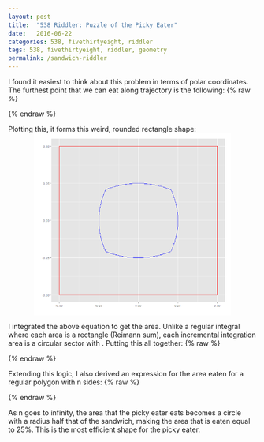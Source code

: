 ```yaml
---
layout: post
title:  "538 Riddler: Puzzle of the Picky Eater"
date:   2016-06-22
categories: 538, fivethirtyeight, riddler
tags: 538, fivethirtyeight, riddler, geometry
permalink: /sandwich-riddler
---
```


I found it easiest to think about this problem in terms of polar coordinates.  The furthest point that we can eat along trajectory <span class="inline-equation" data-expr="\theta"></span> is the following:
{% raw %}
<div class="equation" data-expr="r \left( \theta \right) = \frac{1}{2 \left( 1 + cos( \theta ) \right)} \quad \forall \theta \in \left[ 0, \frac{\pi}{4} \right]"></div>
{% endraw %}

Plotting this, it forms this weird, rounded rectangle shape:
<br>
<img src="/img/sandwich-riddler.jpg" width="400px" style = "display: block; margin-left: auto; margin-right: auto;">

I integrated the above equation to get the area.  Unlike a regular integral where each area is a rectangle (Reimann sum), each incremental integration area is a circular sector with <span class="inline-equation" data-expr="dA = \frac{ \pi dr^{2}}{2 \pi} = \frac{dr^{2}}{2}"></span>.  Putting this all together:
{% raw %}
<div class="equation" data-expr="A = 8 \int_{0}^{ \frac{\pi}{4} } \frac{1}{8 \left( 1 + cos(\theta) \right)^2} d \theta = \frac{ sin(\theta) \left( cos(\theta) + 2 \right) }{3 \left( cos(\theta) + 1 \right)^2} \Big|_{0}^{ \frac{\pi}{4} } = \frac{1}{3} \left( 4 \sqrt{2} - 5 \right) = 21.9 \%"></div>
{% endraw %}

Extending this logic, I also derived an expression for the area eaten for a regular polygon with n sides:
{% raw %}
<div class="equation" data-expr="A(n) = \frac{ cos^2(\frac{\pi}{n}) + 2 cos(\frac{\pi}{n}) }{3 \left( cos^2(\frac{\pi}{n}) + 2 cos(\frac{\pi}{n}) + 1 \right)}"></div>
<div class="equation" data-expr="\lim_{n \to \infty} A(n) = \frac{ cos^2(0) + 2 cos(0) }{3 \left( cos^2(0) + 2 cos(0) + 1 \right)} = \frac{1}{4} = 25 \%"></div>
{% endraw %}

As n goes to infinity, the area that the picky eater eats becomes a circle with a radius half that of the sandwich, making the area that is eaten equal to 25%.  This is the most efficient shape for the picky eater.
